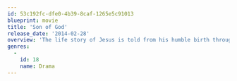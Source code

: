 ```yaml
---
id: 53c192fc-dfe0-4b39-8caf-1265e5c91013
blueprint: movie
title: 'Son of God'
release_date: '2014-02-28'
overview: 'The life story of Jesus is told from his humble birth through his teachings, crucifixion and ultimate resurrection.'
genres:
  -
    id: 18
    name: Drama
---
```

